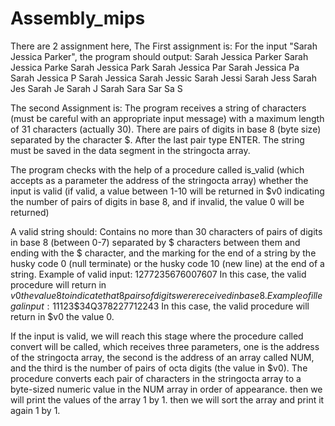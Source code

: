 # Assembly_mips
There are 2 assignment here, The First assignment is:
For the input "Sarah Jessica Parker", the program should output:
Sarah Jessica Parker
Sarah Jessica Parke
Sarah Jessica Park
Sarah Jessica Par
Sarah Jessica Pa
Sarah Jessica P
Sarah Jessica 
Sarah Jessic
Sarah Jessi
Sarah Jess
Sarah Jes
Sarah Je
Sarah J
Sarah 
Sara
Sar
Sa
S

The second Assignment is:
The program receives a string of characters (must be careful with an appropriate input message) with a maximum length of 31 characters (actually 30).
There are pairs of digits in base 8 (byte size) separated by the character $. After the last pair type ENTER. 
The string must be saved in the data segment in the stringocta array.

The program checks with the help of a procedure called is_valid (which accepts as a parameter the address of the stringocta array) whether the input is valid
(if valid, a value between 1-10 will be returned in $v0 indicating the number of pairs of digits in base 8, and if invalid, the value 0 will be returned)

A valid string should:
Contains no more than 30 characters of pairs of digits in base 8 (between 0-7) separated by $ characters between them and ending with the $ character, 
and the marking for the end of a string by the husky code 0 (null terminate) or the husky code 10 (new line) at the end of a string.
Example of valid input: 12$77$23$56$76$00$76$07$
In this case, the valid procedure will return in $v0 the value 8 to indicate that 8 pairs of digits were received in base 8.
Example of illegal input: 111$23$$34$Q3$7$82$2$77$122$43
In this case, the valid procedure will return in $v0 the value 0.

If the input is valid, we will reach this stage where the procedure called convert will be called, which receives three parameters,
one is the address of the stringocta array, the second is the address of an array called NUM, and the third is the number of pairs of octa digits (the value in $v0). 
The procedure converts each pair of characters in the stringocta array to a byte-sized numeric value in the NUM array in order of appearance.
then we will print the values of the array 1 by 1.
then we will sort the array and print it again 1 by 1.





